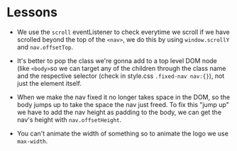 # Lessons

- We use the `scroll` eventListener to check everytime we scroll if we have scrolled beyond the top of the `<nav>`, we do this by using `window.scrollY` and `nav.offsetTop`.

- It's better to pop the class we're gonna add to a top level DOM node (like `<body>`so we can target any of the children through the class name and the respective selector (check in style.css `.fixed-nav nav:{}`), not just the element itself.

- When we make the nav fixed it no longer takes space in the DOM, so the body jumps up to take the space the nav just freed. To fix this "jump up" we have to add the nav height as padding to the body, we can get the nav's height with `nav.offsetHeight`.

- You can't animate the width of something so to animate the logo we use `max-width`.
